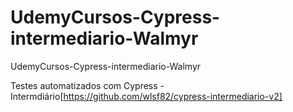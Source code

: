 # UdemyCursos-Cypress-intermediario-Walmyr
 UdemyCursos-Cypress-intermediario-Walmyr


Testes automatizados com Cypress - Intermdiário[https://github.com/wlsf82/cypress-intermediario-v2]